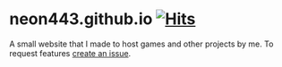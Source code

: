 # neon443.github.io [![Hits](https://hits.seeyoufarm.com/api/count/incr/badge.svg?url=https%3A%2F%2Fgithub.com%2Fneon443%2Fneon443.github.io&count_bg=%2379C83D&title_bg=%23555555&icon=&icon_color=%23E7E7E7&title=hits&edge_flat=false)](https://hits.seeyoufarm.com)

A small website that I made to host games and other projects by me.
To request features [create an issue](https://github.com/neon443/neon443.github.io/issues/new).
